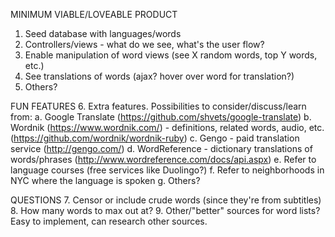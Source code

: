 MINIMUM VIABLE/LOVEABLE PRODUCT
  1. Seed database with languages/words
  2. Controllers/views - what do we see, what's the user flow?
  3. Enable manipulation of word views (see X random words, top Y words, etc.)
  4. See translations of words (ajax? hover over word for translation?)
  5. Others?

FUN FEATURES
  6. Extra features. Possibilities to consider/discuss/learn from:
      a. Google Translate (https://github.com/shvets/google-translate)
      b. Wordnik (https://www.wordnik.com/) - definitions, related words, audio, etc. (https://github.com/wordnik/wordnik-ruby)
      c. Gengo - paid translation service (http://gengo.com/)
      d. WordReference - dictionary translations of words/phrases (http://www.wordreference.com/docs/api.aspx)
      e. Refer to language courses (free services like Duolingo?)
      f. Refer to neighborhoods in NYC where the language is spoken
      g. Others?

QUESTIONS
  7. Censor or include crude words (since they're from subtitles)
  8. How many words to max out at?
  9. Other/"better" sources for word lists? Easy to implement, can research other sources.
